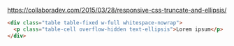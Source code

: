 https://collaboradev.com/2015/03/28/responsive-css-truncate-and-ellipsis/

```html
<div class="table table-fixed w-full whitespace-nowrap">
  <p class="table-cell overflow-hidden text-ellipsis">Lorem ipsum</p>
</div>
```